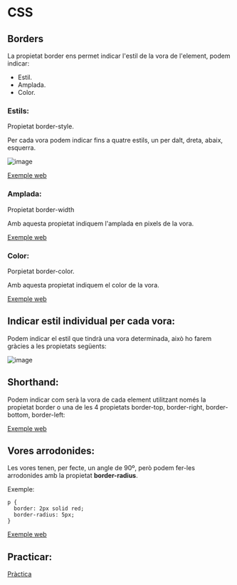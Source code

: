 # CSS

## Borders

La propietat border ens permet indicar l'estil de la vora de l'element, podem indicar:
- Estil.
- Amplada.
- Color.

### Estils:

Propietat border-style.

Per cada vora podem indicar fins a quatre estils, un per dalt, dreta, abaix, esquerra.

![image](https://user-images.githubusercontent.com/110727546/218274351-48e100ae-c95c-4284-85c8-d473b37dfd3e.png)

[Exemple web](https://www.w3schools.com/css/tryit.asp?filename=trycss_border-style)

### Amplada:

Propietat border-width

Amb aquesta propietat indiquem l'amplada en pixels de la vora.

[Exemple web](https://www.w3schools.com/css/tryit.asp?filename=trycss_border-width)

### Color:

Porpietat border-color.

Amb aquesta propietat indiquem el color de la vora.

[Exemple web](https://www.w3schools.com/css/tryit.asp?filename=trycss_border-color1)

## Indicar estil individual per cada vora:

Podem indicar el estil que tindrà una vora determinada, això ho farem gràcies a les propietats següents:

![image](https://user-images.githubusercontent.com/110727546/218274495-b04e31d8-837a-40ee-80d1-decbe3715d54.png)

## Shorthand:

Podem indicar com serà la vora de cada element utilitzant només la propietat border o una de les 4 propietats border-top, border-right, border-bottom, border-left:

[Exemple web](https://www.w3schools.com/css/tryit.asp?filename=trycss_border_left)

## Vores arrodonides:

Les vores tenen, per fecte, un angle de 90º, però podem fer-les arrodonides amb la propietat **border-radius**.

Exemple:

```
p {
  border: 2px solid red;
  border-radius: 5px;
}
```

[Exemple web](https://www.w3schools.com/css/tryit.asp?filename=trycss_border_round)

## Practicar:

[Pràctica](https://www.w3schools.com/css/exercise.asp?filename=exercise_border1)




